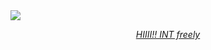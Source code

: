<img src= "https://64.media.tumblr.com/eede73510c776b12712626ab3f9ef0fd/a14d88b055b5c762-85/s2048x3072/53d470d240cf3c2f6ca5dd4b95d0374296353008.pnj">
<p align= "center">
	 <u> <i> HIIII!! INT freely
  <br> <p
	
